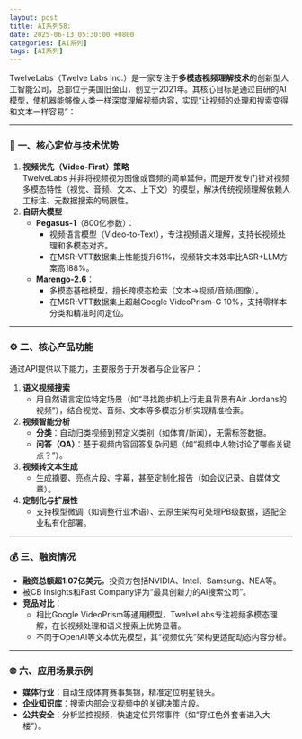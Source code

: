 ```yaml
---
layout: post
title: AI系列58:
date: 2025-06-13 05:30:00 +0800
categories: [AI系列]
tags: [AI系列]
---
```

TwelveLabs（Twelve Labs Inc.）是一家专注于**多模态视频理解技术**的创新型人工智能公司，总部位于美国旧金山，创立于2021年。其核心目标是通过自研的AI模型，使机器能够像人类一样深度理解视频内容，实现“让视频的处理和搜索变得和文本一样容易”：

---

### 🧠 **一、核心定位与技术优势**
1. **视频优先（Video-First）策略**  
   TwelveLabs 并非将视频视为图像或音频的简单延伸，而是开发专门针对视频多模态特性（视觉、音频、文本、上下文）的模型，解决传统视频理解依赖人工标注、元数据搜索的局限性。  
2. **自研大模型**  
   - **Pegasus-1**（800亿参数）：  
     - 视频语言模型（Video-to-Text），专注视频语义理解，支持长视频处理和多模态对齐。  
     - 在MSR-VTT数据集上性能提升61%，视频转文本效率比ASR+LLM方案高188%。  
   - **Marengo-2.6**：  
     - 多模态基础模型，擅长跨模态检索（文本→视频/音频/图像）。  
     - 在MSR-VTT数据集上超越Google VideoPrism-G 10%，支持零样本分类和精准时间定位。

---

### ⚙️ **二、核心产品功能**  
通过API提供以下能力，主要服务于开发者与企业客户：  
1. **语义视频搜索**  
   - 用自然语言定位特定场景（如“寻找跑步机上行走且背景有Air Jordans的视频”），结合视觉、音频、文本等多模态分析实现精准检索。  
2. **视频智能分析**  
   - **分类**：自动归类视频到预定义类别（如体育/新闻），无需标签数据。  
   - **问答（QA）**：基于视频内容回答复杂问题（如“视频中人物讨论了哪些关键点？”）。  
3. **视频转文本生成**  
   - 生成摘要、亮点片段、字幕，甚至定制化报告（如会议记录、自媒体文章）。  
4. **定制化与扩展性**  
   - 支持模型微调（如调整行业术语）、云原生架构可处理PB级数据，适配企业私有化部署。

---


### 💰 **三、融资情况**  
- **融资总额超1.07亿美元**，投资方包括NVIDIA、Intel、Samsung、NEA等。  
- 被CB Insights和Fast Company评为“最具创新力的AI搜索公司”。  
- **竞品对比**：  
  - 相比Google VideoPrism等通用模型，TwelveLabs专注视频多模态理解，在长视频处理和语义搜索上优势显著。  
  - 不同于OpenAI等文本优先模型，其“视频优先”架构更适配动态内容分析。

---


### 🌐 **六、应用场景示例**  
- **媒体行业**：自动生成体育赛事集锦，精准定位明星镜头。  
- **企业知识库**：搜索内部会议视频中的关键决策片段。  
- **公共安全**：分析监控视频，快速定位异常事件（如“穿红色外套者进入大楼”）。
